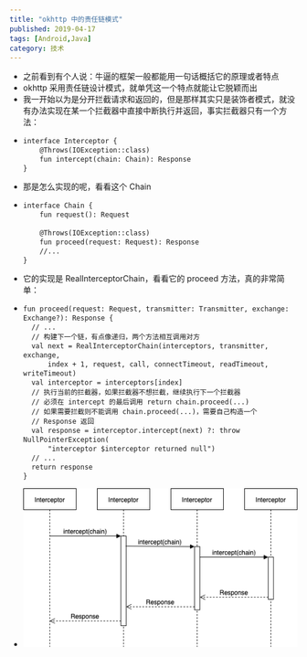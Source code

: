 ```yaml
---
title: "okhttp 中的责任链模式"
published: 2019-04-17
tags: [Android,Java]
category: 技术
---
```


- 之前看到有个人说：牛逼的框架一般都能用一句话概括它的原理或者特点
- okhttp 采用责任链设计模式，就单凭这一个特点就能让它脱颖而出
- 我一开始以为是分开拦截请求和返回的，但是那样其实只是装饰者模式，就没有办法实现在某一个拦截器中直接中断执行并返回，事实拦截器只有一个方法：
- ````
  interface Interceptor {
      @Throws(IOException::class)
      fun intercept(chain: Chain): Response
  }
- 那是怎么实现的呢，看看这个 Chain
- ````
  interface Chain {
      fun request(): Request

      @Throws(IOException::class)
      fun proceed(request: Request): Response
      //...
  }
- 它的实现是 RealInterceptorChain，看看它的 proceed 方法，真的非常简单：
- ````
  fun proceed(request: Request, transmitter: Transmitter, exchange: Exchange?): Response {
    // ...
    // 构建下一个链，有点像递归，两个方法相互调用对方
    val next = RealInterceptorChain(interceptors, transmitter, exchange,
        index + 1, request, call, connectTimeout, readTimeout, writeTimeout)
    val interceptor = interceptors[index]
    // 执行当前的拦截器，如果拦截器不想拦截，继续执行下一个拦截器
    // 必须在 intercept 的最后调用 return chain.proceed(...)
    // 如果需要拦截则不能调用 chain.proceed(...)，需要自己构造一个
    // Response 返回
    val response = interceptor.intercept(next) ?: throw NullPointerException(
        "interceptor $interceptor returned null")
    // ...
    return response
  }
- ![okhttp责任链](./img.png)
